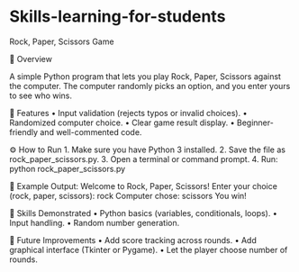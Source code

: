 # Skills-learning-for-students
Rock, Paper, Scissors Game

🎯 Overview

A simple Python program that lets you play Rock, Paper, Scissors against the computer. The computer randomly picks an option, and you enter yours to see who wins.

🧠 Features
	•	Input validation (rejects typos or invalid choices).
	•	Randomized computer choice.
	•	Clear game result display.
	•	Beginner-friendly and well-commented code.

⚙️ How to Run
	1.	Make sure you have Python 3 installed.
	2.	Save the file as rock_paper_scissors.py.
	3.	Open a terminal or command prompt.
	4.	Run: python rock_paper_scissors.py

  🧩 Example Output:
Welcome to Rock, Paper, Scissors!
Enter your choice (rock, paper, scissors): rock
Computer chose: scissors
You win!

🧱 Skills Demonstrated
	•	Python basics (variables, conditionals, loops).
	•	Input handling.
	•	Random number generation.

🚀 Future Improvements
	•	Add score tracking across rounds.
	•	Add graphical interface (Tkinter or Pygame).
	•	Let the player choose number of rounds.
